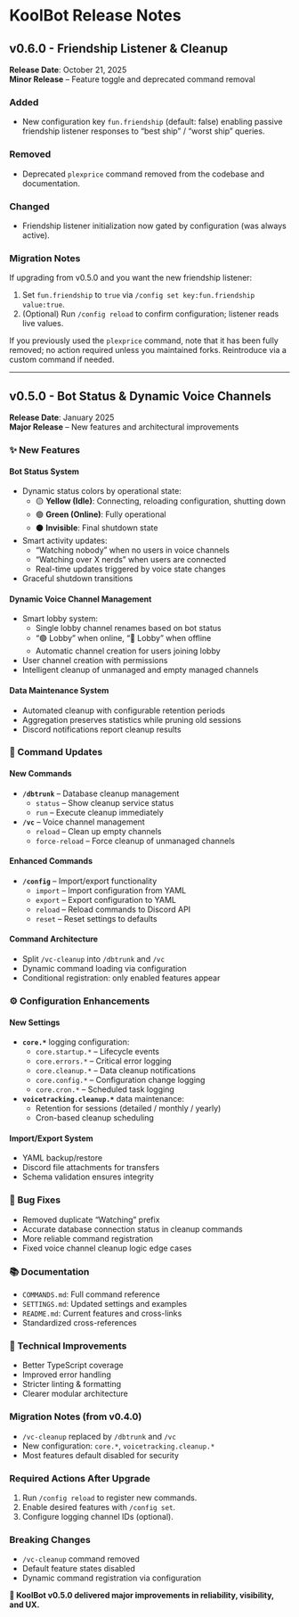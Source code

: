 # KoolBot Release Notes

## v0.6.0 - Friendship Listener & Cleanup

**Release Date**: October 21, 2025  
**Minor Release** – Feature toggle and deprecated command removal

### Added

- New configuration key `fun.friendship` (default: false) enabling passive friendship listener responses to “best ship” / “worst ship” queries.

### Removed

- Deprecated `plexprice` command removed from the codebase and documentation.

### Changed

- Friendship listener initialization now gated by configuration (was always active).

### Migration Notes

If upgrading from v0.5.0 and you want the new friendship listener:

1. Set `fun.friendship` to `true` via `/config set key:fun.friendship value:true`.
2. (Optional) Run `/config reload` to confirm configuration; listener reads live values.

If you previously used the `plexprice` command, note that it has been fully removed; no action required unless you maintained forks. Reintroduce via a custom command if needed.

---

## v0.5.0 - Bot Status & Dynamic Voice Channels

**Release Date**: January 2025  
**Major Release** – New features and architectural improvements

### ✨ New Features

#### Bot Status System

- Dynamic status colors by operational state:
  - 🟡 **Yellow (Idle)**: Connecting, reloading configuration, shutting down
  - 🟢 **Green (Online)**: Fully operational
  - ⚫ **Invisible**: Final shutdown state
- Smart activity updates:
  - “Watching nobody” when no users in voice channels
  - “Watching over X nerds” when users are connected
  - Real-time updates triggered by voice state changes
- Graceful shutdown transitions

#### Dynamic Voice Channel Management

- Smart lobby system:
  - Single lobby channel renames based on bot status
  - “🟢 Lobby” when online, “🔴 Lobby” when offline
  - Automatic channel creation for users joining lobby
- User channel creation with permissions
- Intelligent cleanup of unmanaged and empty managed channels

#### Data Maintenance System

- Automated cleanup with configurable retention periods
- Aggregation preserves statistics while pruning old sessions
- Discord notifications report cleanup results

### 🔧 Command Updates

#### New Commands

- **`/dbtrunk`** – Database cleanup management
  - `status` – Show cleanup service status
  - `run` – Execute cleanup immediately
- **`/vc`** – Voice channel management
  - `reload` – Clean up empty channels
  - `force-reload` – Force cleanup of unmanaged channels

#### Enhanced Commands

- **`/config`** – Import/export functionality
  - `import` – Import configuration from YAML
  - `export` – Export configuration to YAML
  - `reload` – Reload commands to Discord API
  - `reset` – Reset settings to defaults

#### Command Architecture

- Split `/vc-cleanup` into `/dbtrunk` and `/vc`
- Dynamic command loading via configuration
- Conditional registration: only enabled features appear

### ⚙️ Configuration Enhancements

#### New Settings

- **`core.*`** logging configuration:
  - `core.startup.*` – Lifecycle events
  - `core.errors.*` – Critical error logging
  - `core.cleanup.*` – Data cleanup notifications
  - `core.config.*` – Configuration change logging
  - `core.cron.*` – Scheduled task logging
- **`voicetracking.cleanup.*`** data maintenance:
  - Retention for sessions (detailed / monthly / yearly)
  - Cron-based cleanup scheduling

#### Import/Export System

- YAML backup/restore
- Discord file attachments for transfers
- Schema validation ensures integrity

### 🐛 Bug Fixes

- Removed duplicate “Watching” prefix
- Accurate database connection status in cleanup commands
- More reliable command registration
- Fixed voice channel cleanup logic edge cases

### 📚 Documentation

- `COMMANDS.md`: Full command reference
- `SETTINGS.md`: Updated settings and examples
- `README.md`: Current features and cross-links
- Standardized cross-references

### 🚀 Technical Improvements

- Better TypeScript coverage
- Improved error handling
- Stricter linting & formatting
- Clearer modular architecture

### Migration Notes (from v0.4.0)

- `/vc-cleanup` replaced by `/dbtrunk` and `/vc`
- New configuration: `core.*`, `voicetracking.cleanup.*`
- Most features default disabled for security

### Required Actions After Upgrade

1. Run `/config reload` to register new commands.
2. Enable desired features with `/config set`.
3. Configure logging channel IDs (optional).

### Breaking Changes

- `/vc-cleanup` command removed
- Default feature states disabled
- Dynamic command registration via configuration

**🎉 KoolBot v0.5.0 delivered major improvements in reliability, visibility, and UX.**
